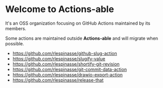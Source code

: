 # Welcome to **Actions-able**

It's an OSS organization focusing on GitHub Actions maintained by its members.

Some actions are maintained outside **Actions-able** and will migrate when possible.

- <https://github.com/rlespinasse/github-slug-action>
- <https://github.com/rlespinasse/slugify-value>
- <https://github.com/rlespinasse/shortify-git-revision>
- <https://github.com/rlespinasse/git-commit-data-action>
- <https://github.com/rlespinasse/drawio-export-action>
- <https://github.com/rlespinasse/release-that>
